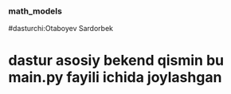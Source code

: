 ### math_models

#dasturchi:Otaboyev Sardorbek 
# dastur asosiy bekend qismin bu main.py fayili ichida joylashgan 


